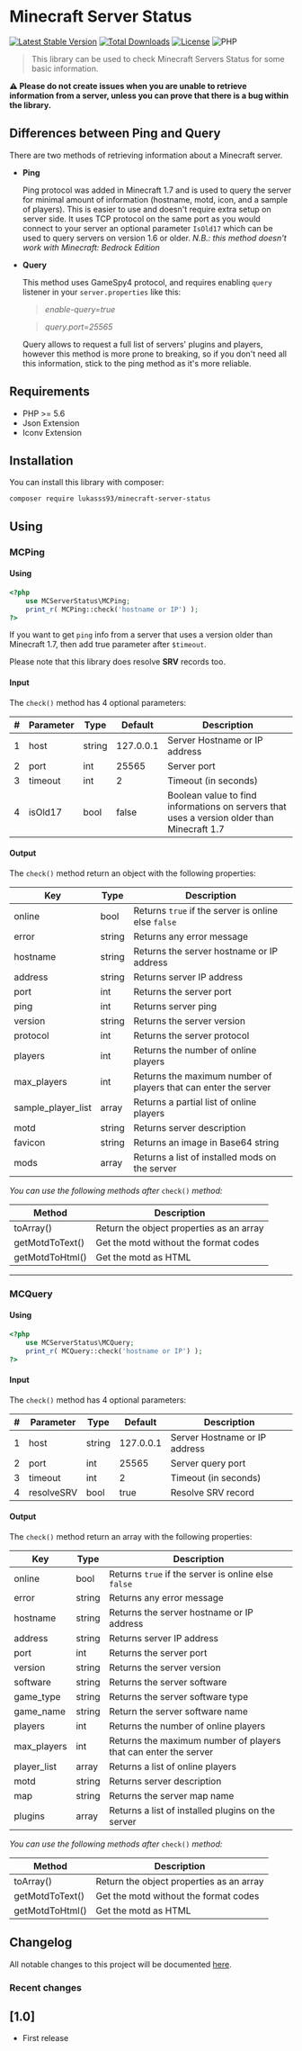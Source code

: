 # Minecraft Server Status

[![Latest Stable Version](https://poser.pugx.org/lukasss93/minecraft-server-status/v/stable)](https://packagist.org/packages/lukasss93/minecraft-server-status)
[![Total Downloads](https://poser.pugx.org/lukasss93/minecraft-server-status/downloads)](https://packagist.org/packages/lukasss93/minecraft-server-status)
[![License](https://poser.pugx.org/lukasss93/minecraft-server-status/license)](https://packagist.org/packages/lukasss93/minecraft-server-status)
![PHP](https://img.shields.io/badge/php-%3E%3D5.6-green.svg)

> This library can be used to check Minecraft Servers Status for some basic information.

**⚠ Please do not create issues when you are unable to retrieve information from a server, unless you can prove that there is a bug within the library.**

## Differences between Ping and Query
There are two methods of retrieving information about a Minecraft server.

* **Ping**

    Ping protocol was added in Minecraft 1.7 and is used to query the server for minimal amount of information (hostname, motd, icon, and a sample of players). 
    This is easier to use and doesn't require extra setup on server side. 
    It uses TCP protocol on the same port as you would connect to your server an optional parameter `IsOld17` which can be used to query servers on version 1.6 or older.
    *N.B.: this method doesn't work with Minecraft: Bedrock Edition*

* **Query**

    This method uses GameSpy4 protocol, and requires enabling `query` listener in your `server.properties` like this:

    >*enable-query=true*
    
    >*query.port=25565*

    Query allows to request a full list of servers' plugins and players, however this method is more prone to breaking, so if you don't need all this information, stick to the ping method as it's more reliable.

Requirements
---------
* PHP >= 5.6
* Json Extension
* Iconv Extension

Installation
---------
You can install this library with composer:

`composer require lukasss93/minecraft-server-status`


Using
---------
### MCPing
#### Using
```php
<?php
	use MCServerStatus\MCPing;
	print_r( MCPing::check('hostname or IP') );
?>
```

If you want to get `ping` info from a server that uses a version older than Minecraft 1.7,
then add true parameter after `$timeout`.

Please note that this library does resolve **SRV** records too.

#### Input
The `check()` method has 4 optional parameters:

\# | Parameter | Type | Default |Description
---|-----------|------|---------|-----------
1 | host | string | 127.0.0.1 |Server Hostname or IP address
2 | port | int| 25565 | Server port
3 | timeout | int | 2 | Timeout (in seconds)
4 | isOld17 | bool | false | Boolean value to find informations on servers that uses a version older than Minecraft 1.7

#### Output
The `check()` method return an object with the following properties:

Key|Type|Description
---|----|------------
online|bool|Returns `true` if the server is online else `false`
error|string|Returns any error message
hostname|string|Returns the server hostname or IP address 
address|string|Returns server IP address
port|int|Returns the server port
ping|int|Returns server ping
version|string|Returns the server version
protocol|int|Returns the server protocol
players|int|Returns the number of online players
max_players|int|Returns the maximum number of players that can enter the server
sample_player_list|array|Returns a partial list of online players
motd|string|Returns server description
favicon|string|Returns an image in Base64 string
mods|array|Returns a list of installed mods on the server

_You can use the following methods after_ `check()` _method:_

Method|Description
------|-----------
toArray()|Return the object properties as an array
getMotdToText()|Get the motd without the format codes
getMotdToHtml()|Get the motd as HTML


----

### MCQuery
#### Using
```php
<?php
	use MCServerStatus\MCQuery;
	print_r( MCQuery::check('hostname or IP') );
?>
```

#### Input
The `check()` method has 4 optional parameters:

\# | Parameter | Type | Default |Description
---|-----------|------|---------|-----------
1 | host | string | 127.0.0.1 | Server Hostname or IP address
2 | port | int| 25565 | Server query port
3 | timeout | int | 2 | Timeout (in seconds)
4 | resolveSRV | bool | true | Resolve SRV record

#### Output
The `check()` method return an array with the following properties:

Key|Type|Description
---|----|------------
online|bool|Returns `true` if the server is online else `false`
error|string|Returns any error message
hostname|string|Returns the server hostname or IP address
address|string|Returns server IP address
port|int|Returns the server port
version|string|Returns the server version
software|string|Returns the server software
game_type|string|Returns the server software type
game_name|string|Return the server software name
players|int|Returns the number of online players
max_players|int|Returns the maximum number of players that can enter the server
player_list|array|Returns a list of online players
motd|string|Returns server description
map|string|Returns the server map name
plugins|array|Returns a list of installed plugins on the server

_You can use the following methods after_ `check()` _method:_

Method|Description
------|-----------
toArray()|Return the object properties as an array
getMotdToText()|Get the motd without the format codes
getMotdToHtml()|Get the motd as HTML

Changelog
---------
All notable changes to this project will be documented [here](https://github.com/Lukasss93/minecraft-server-status/blob/master/CHANGELOG.md).

### Recent changes
## [1.0]
- First release
